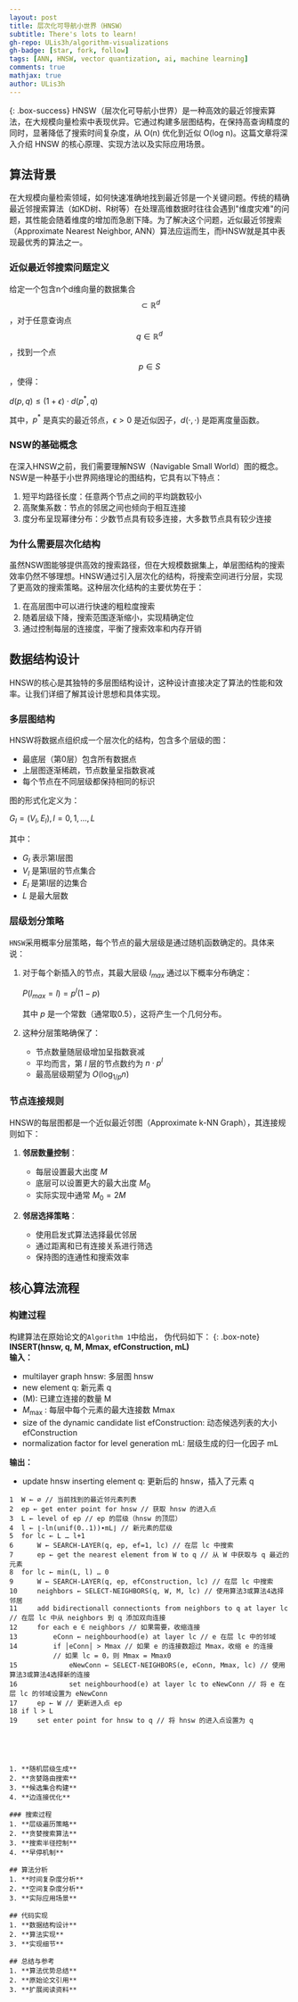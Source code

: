 ```yaml
---
layout: post
title: 层次化可导航小世界（HNSW）
subtitle: There's lots to learn!
gh-repo: ULis3h/algorithm-visualizations
gh-badge: [star, fork, follow]
tags: [ANN, HNSW, vector quantization, ai, machine learning]
comments: true
mathjax: true
author: ULis3h
---
```

{: .box-success}
HNSW（层次化可导航小世界）是一种高效的最近邻搜索算法，在大规模向量检索中表现优异。它通过构建多层图结构，在保持高查询精度的同时，显著降低了搜索时间复杂度，从 O(n) 优化到近似 O(log n)。这篇文章将深入介绍 HNSW 的核心原理、实现方法以及实际应用场景。


## 算法背景

在大规模向量检索领域，如何快速准确地找到最近邻是一个关键问题。传统的精确最近邻搜索算法（如KD树、R树等）在处理高维数据时往往会遇到"维度灾难"的问题，其性能会随着维度的增加而急剧下降。为了解决这个问题，近似最近邻搜索（Approximate Nearest Neighbor, ANN）算法应运而生，而HNSW就是其中表现最优秀的算法之一。

### 近似最近邻搜索问题定义

给定一个包含n个d维向量的数据集合 $$ \subset \mathbb{R}^d $$，对于任意查询点 $$q \in \mathbb{R}^d$$，找到一个点 $$p \in S$$，使得：

$d(p,q) \leq (1+\epsilon) \cdot d(p^*,q)$

其中，$p^*$ 是真实的最近邻点，$\epsilon > 0$ 是近似因子，$d(\cdot,\cdot)$ 是距离度量函数。

### NSW的基础概念

在深入HNSW之前，我们需要理解NSW（Navigable Small World）图的概念。NSW是一种基于小世界网络理论的图结构，它具有以下特点：

1. 短平均路径长度：任意两个节点之间的平均跳数较小
2. 高聚集系数：节点的邻居之间也倾向于相互连接
3. 度分布呈现幂律分布：少数节点具有较多连接，大多数节点具有较少连接

### 为什么需要层次化结构

虽然NSW图能够提供高效的搜索路径，但在大规模数据集上，单层图结构的搜索效率仍然不够理想。HNSW通过引入层次化的结构，将搜索空间进行分层，实现了更高效的搜索策略。这种层次化结构的主要优势在于：

1. 在高层图中可以进行快速的粗粒度搜索
2. 随着层级下降，搜索范围逐渐缩小，实现精确定位
3. 通过控制每层的连接度，平衡了搜索效率和内存开销

## 数据结构设计

HNSW的核心是其独特的多层图结构设计，这种设计直接决定了算法的性能和效率。让我们详细了解其设计思想和具体实现。

### 多层图结构

HNSW将数据点组织成一个层次化的结构，包含多个层级的图：

- 最底层（第0层）包含所有数据点
- 上层图逐渐稀疏，节点数量呈指数衰减
- 每个节点在不同层级都保持相同的标识

图的形式化定义为：

$G_l = (V_l, E_l), l = 0,1,...,L$

其中：
- $G_l$ 表示第l层图
- $V_l$ 是第l层的节点集合
- $E_l$ 是第l层的边集合
- $L$ 是最大层数

### 层级划分策略

`HNSW`采用概率分层策略，每个节点的最大层级是通过随机函数确定的。具体来说：

1. 对于每个新插入的节点，其最大层级 $l_{max}$ 通过以下概率分布确定：

   $P(l_{max} = l) = p^l(1-p)$

   其中 $p$ 是一个常数（通常取0.5），这将产生一个几何分布。

2. 这种分层策略确保了：
   - 节点数量随层级增加呈指数衰减
   - 平均而言，第 $l$ 层的节点数约为 $n \cdot p^l$
   - 最高层级期望为 $O(\log_{1/p} n)$

### 节点连接规则

HNSW的每层图都是一个近似最近邻图（Approximate k-NN Graph），其连接规则如下：

1. **邻居数量控制**：
   - 每层设置最大出度 $M$
   - 底层可以设置更大的最大出度 $M_0$
   - 实际实现中通常 $M_0 = 2M$

2. **邻居选择策略**：
   - 使用启发式算法选择最优邻居
   - 通过距离和已有连接关系进行筛选
   - 保持图的连通性和搜索效率

## 核心算法流程
### 构建过程
构建算法在原始论文的`Algorithm 1`中给出， 伪代码如下：
{: .box-note}
**INSERT(hnsw, q, M, Mmax, efConstruction, mL)**  
**输入：**  
- multilayer graph hnsw: 多层图 hnsw  
- new element q: 新元素 q  
- \(M\): 已建立连接的数量 M  
- $M_{\text{max}}$ : 每层中每个元素的最大连接数 Mmax  
- size of the dynamic candidate list efConstruction: 动态候选列表的大小 efConstruction  
- normalization factor for level generation mL: 层级生成的归一化因子 mL  

**输出：**  
- update hnsw inserting element q: 更新后的 hnsw，插入了元素 q  

```plaintext
1  W ← ∅ // 当前找到的最近邻元素列表
2  ep ← get enter point for hnsw // 获取 hnsw 的进入点
3  L ← level of ep // ep 的层级（hnsw 的顶层）
4  l ← ⌊-ln(unif(0..1))∙mL⌋ // 新元素的层级
5  for lc ← L … l+1
6      W ← SEARCH-LAYER(q, ep, ef=1, lc) // 在层 lc 中搜索
7      ep ← get the nearest element from W to q // 从 W 中获取与 q 最近的元素
8  for lc ← min(L, l) … 0
9      W ← SEARCH-LAYER(q, ep, efConstruction, lc) // 在层 lc 中搜索
10     neighbors ← SELECT-NEIGHBORS(q, W, M, lc) // 使用算法3或算法4选择邻居
11     add bidirectionall connectionts from neighbors to q at layer lc // 在层 lc 中从 neighbors 到 q 添加双向连接
12     for each e ∈ neighbors // 如果需要，收缩连接
13         eConn ← neighbourhood(e) at layer lc // e 在层 lc 中的邻域
14         if │eConn│ > Mmax // 如果 e 的连接数超过 Mmax，收缩 e 的连接
           // 如果 lc = 0，则 Mmax = Mmax0
15             eNewConn ← SELECT-NEIGHBORS(e, eConn, Mmax, lc) // 使用算法3或算法4选择新的连接
16             set neighbourhood(e) at layer lc to eNewConn // 将 e 在层 lc 的邻域设置为 eNewConn
17     ep ← W // 更新进入点 ep
18 if l > L
19     set enter point for hnsw to q // 将 hnsw 的进入点设置为 q





1. **随机层级生成**
2. **贪婪路由搜索**
3. **候选集合构建**
4. **边连接优化** 

### 搜索过程
1. **层级遍历策略**
2. **贪婪搜索算法**
3. **搜索半径控制**
4. **早停机制**

## 算法分析
1. **时间复杂度分析**
2. **空间复杂度分析**
3. **实际应用场景**

## 代码实现
1. **数据结构设计**
2. **算法实现**
3. **实现细节**

## 总结与参考
1. **算法优势总结**
2. **原始论文引用**
3. **扩展阅读资料**




























**Here is some bold text**

## Here is a secondary heading

[This is a link to a different site](https://deanattali.com/) and [this is a link to a section inside this page](#local-urls).

Here's a table:

| Number | Next number | Previous number |
| :----- | :---------- | :-------------- |
| Five   | Six         | Four            |
| Ten    | Eleven      | Nine            |
| Seven  | Eight       | Six             |
| Two    | Three       | One             |

You can use [MathJax](https://www.mathjax.org/) to write LaTeX expressions. For example:
When \\(a \ne 0\\), there are two solutions to \\(ax^2 + bx + c = 0\\) and they are 

$$
x = {-b \pm \sqrt{b^2-4ac} \over 2a}.
$$

How about a yummy crepe?

![Crepe](https://beautifuljekyll.com/assets/img/crepe.jpg)

It can also be centered!

![Crepe](https://beautifuljekyll.com/assets/img/crepe.jpg){: .mx-auto.d-block :}

Here's a code chunk:

```
var foo = function(x) {
  return(x + 5);
}
foo(3)
```

And here is the same code with syntax highlighting:

```javascript
var foo = function(x) {
  return(x + 5);
}
foo(3)
```

And here is the same code yet again but with line numbers:

{% highlight javascript linenos %}
var foo = function(x) {
  return(x + 5);
}
foo(3)
{% endhighlight %}

## Boxes

You can add notification, warning and error boxes like this:

### Notification

{: .box-note}
**Note:** This is a notification box.

### Warning

{: .box-warning}
**Warning:** This is a warning box.

### Error

{: .box-error}
**Error:** This is an error box.

## Local URLs in project sites

When hosting a *project site* on GitHub Pages (for example, `https://USERNAME.github.io/MyProject`), URLs that begin with `/` and refer to local files may not work correctly due to how the root URL (`/`) is interpreted by GitHub Pages. You can read more about it [in the FAQ](https://beautifuljekyll.com/faq/#links-in-project-page). To demonstrate the issue, the following local image will be broken **if your site is a project site:**

![Crepe](/assets/img/crepe.jpg)

If the above image is broken, then you'll need to follow the instructions [in the FAQ](https://beautifuljekyll.com/faq/#links-in-project-page). Here is proof that it can be fixed:

![Crepe]({{ '/assets/img/crepe.jpg' | relative_url }})
